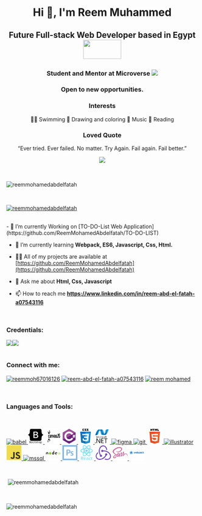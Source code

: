 <h1 align="center">Hi 👋, I'm Reem Muhammed</h1>
<h2 align="center">Future Full-stack Web Developer based in Egypt 
<img src="https://upload.wikimedia.org/wikipedia/commons/thumb/a/af/All_Gizah_Pyramids.jpg/1280px-All_Gizah_Pyramids.jpg" style='width:100px; height:50px; align:center'/></h2>
<h3 align="center">Student and Mentor at Microverse <img src="https://img.shields.io/badge/Microverse-blueviolet"/></h3>
<h3 align="center">Open to new opportunities.</h3>
<h3 align="center"> Interests</h3>
<p align="center">🤽‍♀️ Swimming    🎨 Drawing and coloring   🎼 Music    📖 Reading</p>
<h3 align="center">Loved Quote</h3>
<p align="center">“Ever tried. Ever failed. No matter. Try Again. Fail again. Fail better.”</p>
<p align="center"><img  src='https://media4.giphy.com/media/NgurY1o4z080Jfoyzw/giphy.gif?cid=6c09b952c573b6e47f4d5e6d7e1eb1a1558baa2a9d41a9dd&rid=giphy.gif&ct=s'/></p>
<br/>
<p align="left"> <img src="https://komarev.com/ghpvc/?username=reemmohamedabdelfatah&label=Profile%20views&color=0e75b6&style=flat" alt="reemmohamedabdelfatah" /> </p>
<br/>
<p align="left"> <a href="https://github.com/ryo-ma/github-profile-trophy"><img src="https://github-profile-trophy.vercel.app/?username=reemmohamedabdelfatah" alt="reemmohamedabdelfatah" /></a> </p>
<br/>
- 🔭 I’m currently Working on [TO-DO-List Web Application](https://github.com/ReemMohamedAbdelfatah/TO-DO-LIST)

- 🌱 I’m currently learning **Webpack, ES6, Javascript, Css, Html.**

- 👨‍💻 All of my projects are available at [https://github.com/ReemMohamedAbdelfatah](https://github.com/ReemMohamedAbdelfatah)

- 💬 Ask me about **Html, Css, Javascript**

- 📫 How to reach me **https://www.linkedin.com/in/reem-abd-el-fatah-a07543116**
<br/>

<h3 align="left" style="font-weight:bold" >Credentials:</h3>
<div style="display: flex">
<img src="https://api.accredible.com/v1/frontend/credential_website_embed_image/badge/59015476"/>
<img src="https://api.accredible.com/v1/frontend/credential_website_embed_image/badge/65926165"/>
  </div>
<br/>
<h3 align="left">Connect with me:</h3>
<p align="left">
<a href="https://twitter.com/reemmoh67016126" target="blank"><img align="center" src="https://raw.githubusercontent.com/rahuldkjain/github-profile-readme-generator/master/src/images/icons/Social/twitter.svg" alt="reemmoh67016126" height="30" width="40" /></a>
<a href="https://linkedin.com/in/reem-abd-el-fatah-a07543116" target="blank"><img align="center" src="https://raw.githubusercontent.com/rahuldkjain/github-profile-readme-generator/master/src/images/icons/Social/linked-in-alt.svg" alt="reem-abd-el-fatah-a07543116" height="30" width="40" /></a>
<a href="https://www.behance.net/reem mohamed" target="blank"><img align="center" src="https://raw.githubusercontent.com/rahuldkjain/github-profile-readme-generator/master/src/images/icons/Social/behance.svg" alt="reem mohamed" height="30" width="40" /></a>
</p>
<br/>
<h3 align="left">Languages and Tools:</h3>
<br/>
<p align="left"> <a href="https://babeljs.io/" target="_blank" rel="noreferrer"> <img src="https://www.vectorlogo.zone/logos/babeljs/babeljs-icon.svg" alt="babel" width="40" height="40"/> </a> <a href="https://getbootstrap.com" target="_blank" rel="noreferrer"> <img src="https://raw.githubusercontent.com/devicons/devicon/master/icons/bootstrap/bootstrap-plain-wordmark.svg" alt="bootstrap" width="40" height="40"/> </a> <a href="https://canvasjs.com" target="_blank" rel="noreferrer"> <img src="https://raw.githubusercontent.com/Hardik0307/Hardik0307/master/assets/canvasjs-charts.svg" alt="canvasjs" width="40" height="40"/> </a> <a href="https://www.w3schools.com/cs/" target="_blank" rel="noreferrer"> <img src="https://raw.githubusercontent.com/devicons/devicon/master/icons/csharp/csharp-original.svg" alt="csharp" width="40" height="40"/> </a> <a href="https://www.w3schools.com/css/" target="_blank" rel="noreferrer"> <img src="https://raw.githubusercontent.com/devicons/devicon/master/icons/css3/css3-original-wordmark.svg" alt="css3" width="40" height="40"/> </a> <a href="https://dotnet.microsoft.com/" target="_blank" rel="noreferrer"> <img src="https://raw.githubusercontent.com/devicons/devicon/master/icons/dot-net/dot-net-original-wordmark.svg" alt="dotnet" width="40" height="40"/> </a> <a href="https://www.figma.com/" target="_blank" rel="noreferrer"> <img src="https://www.vectorlogo.zone/logos/figma/figma-icon.svg" alt="figma" width="40" height="40"/> </a> <a href="https://git-scm.com/" target="_blank" rel="noreferrer"> <img src="https://www.vectorlogo.zone/logos/git-scm/git-scm-icon.svg" alt="git" width="40" height="40"/> </a> <a href="https://www.w3.org/html/" target="_blank" rel="noreferrer"> <img src="https://raw.githubusercontent.com/devicons/devicon/master/icons/html5/html5-original-wordmark.svg" alt="html5" width="40" height="40"/> </a> <a href="https://www.adobe.com/in/products/illustrator.html" target="_blank" rel="noreferrer"> <img src="https://www.vectorlogo.zone/logos/adobe_illustrator/adobe_illustrator-icon.svg" alt="illustrator" width="40" height="40"/> </a> <a href="https://developer.mozilla.org/en-US/docs/Web/JavaScript" target="_blank" rel="noreferrer"> <img src="https://raw.githubusercontent.com/devicons/devicon/master/icons/javascript/javascript-original.svg" alt="javascript" width="40" height="40"/> </a> <a href="https://www.microsoft.com/en-us/sql-server" target="_blank" rel="noreferrer"> <img src="https://www.svgrepo.com/show/303229/microsoft-sql-server-logo.svg" alt="mssql" width="40" height="40"/> </a> <a href="https://nodejs.org" target="_blank" rel="noreferrer"> <img src="https://raw.githubusercontent.com/devicons/devicon/master/icons/nodejs/nodejs-original-wordmark.svg" alt="nodejs" width="40" height="40"/> </a> <a href="https://www.photoshop.com/en" target="_blank" rel="noreferrer"> <img src="https://raw.githubusercontent.com/devicons/devicon/master/icons/photoshop/photoshop-line.svg" alt="photoshop" width="40" height="40"/> </a> <a href="https://reactjs.org/" target="_blank" rel="noreferrer"> <img src="https://raw.githubusercontent.com/devicons/devicon/master/icons/react/react-original-wordmark.svg" alt="react" width="40" height="40"/> </a> <a href="https://redux.js.org" target="_blank" rel="noreferrer"> <img src="https://raw.githubusercontent.com/devicons/devicon/master/icons/redux/redux-original.svg" alt="redux" width="40" height="40"/> </a> <a href="https://sass-lang.com" target="_blank" rel="noreferrer"> <img src="https://raw.githubusercontent.com/devicons/devicon/master/icons/sass/sass-original.svg" alt="sass" width="40" height="40"/> </a> <a href="https://webpack.js.org" target="_blank" rel="noreferrer"> <img src="https://raw.githubusercontent.com/devicons/devicon/d00d0969292a6569d45b06d3f350f463a0107b0d/icons/webpack/webpack-original-wordmark.svg" alt="webpack" width="40" height="40"/> </a> </p>
<br/>
<p>&nbsp;<img align="center" src="https://github-readme-stats.vercel.app/api?username=reemmohamedabdelfatah&show_icons=true&locale=en" alt="reemmohamedabdelfatah" /></p>
<br/>
<p><img align="center" src="https://github-readme-streak-stats.herokuapp.com/?user=reemmohamedabdelfatah&" alt="reemmohamedabdelfatah" /></p>
